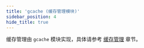 ```yaml
---
title: 'gcache (缓存管理模块)'
sidebar_position: 4
hide_title: true
---
```


缓存管理由 `gcache` 模块实现，具体请参考 [缓存管理](output/goframe-v1.14-md/核心组件/缓存管理) 章节。
